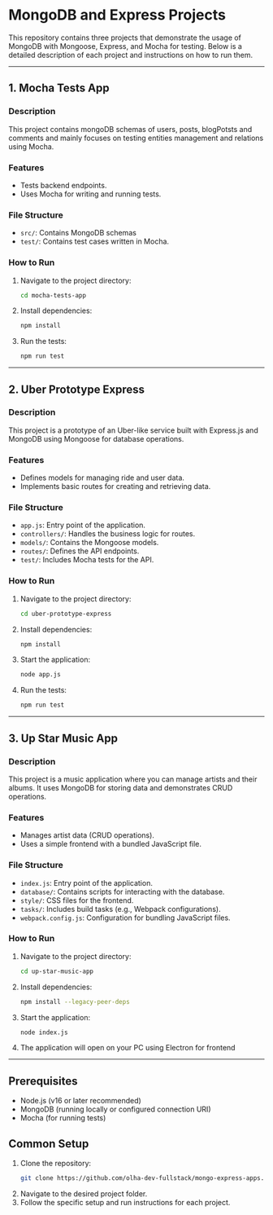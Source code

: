 # MongoDB and Express Projects

This repository contains three projects that demonstrate the usage of MongoDB with Mongoose, Express, and Mocha for testing. Below is a detailed description of each project and instructions on how to run them.

---

## 1. Mocha Tests App

### Description

This project contains mongoDB schemas of users, posts, blogPotsts and comments and mainly focuses on testing entities management and relations using Mocha.

### Features

- Tests backend endpoints.
- Uses Mocha for writing and running tests.

### File Structure

- `src/`: Contains MongoDB schemas
- `test/`: Contains test cases written in Mocha.

### How to Run

1. Navigate to the project directory:
   ```bash
   cd mocha-tests-app
   ```
2. Install dependencies:
   ```bash
   npm install
   ```
3. Run the tests:
   ```bash
   npm run test
   ```

---

## 2. Uber Prototype Express

### Description

This project is a prototype of an Uber-like service built with Express.js and MongoDB using Mongoose for database operations.

### Features

- Defines models for managing ride and user data.
- Implements basic routes for creating and retrieving data.

### File Structure

- `app.js`: Entry point of the application.
- `controllers/`: Handles the business logic for routes.
- `models/`: Contains the Mongoose models.
- `routes/`: Defines the API endpoints.
- `test/`: Includes Mocha tests for the API.

### How to Run

1. Navigate to the project directory:
   ```bash
   cd uber-prototype-express
   ```
2. Install dependencies:
   ```bash
   npm install
   ```
3. Start the application:
   ```bash
   node app.js
   ```
4. Run the tests:
   ```bash
   npm run test
   ```

---

## 3. Up Star Music App

### Description

This project is a music application where you can manage artists and their albums. It uses MongoDB for storing data and demonstrates CRUD operations.

### Features

- Manages artist data (CRUD operations).
- Uses a simple frontend with a bundled JavaScript file.

### File Structure

- `index.js`: Entry point of the application.
- `database/`: Contains scripts for interacting with the database.
- `style/`: CSS files for the frontend.
- `tasks/`: Includes build tasks (e.g., Webpack configurations).
- `webpack.config.js`: Configuration for bundling JavaScript files.

### How to Run

1. Navigate to the project directory:
   ```bash
   cd up-star-music-app
   ```
2. Install dependencies:
   ```bash
   npm install --legacy-peer-deps
   ```
3. Start the application:
   ```bash
   node index.js
   ```
4. The application will open on your PC using Electron for frontend

---

## Prerequisites

- Node.js (v16 or later recommended)
- MongoDB (running locally or configured connection URI)
- Mocha (for running tests)

## Common Setup

1. Clone the repository:
   ```bash
   git clone https://github.com/olha-dev-fullstack/mongo-express-apps.git
   ```
2. Navigate to the desired project folder.
3. Follow the specific setup and run instructions for each project.
